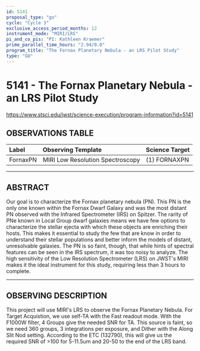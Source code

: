 ```yaml
---
id: 5141
proposal_type: "go"
cycle: "Cycle 3"
exclusive_access_period_months: 12
instrument_mode: "MIRI/LRS"
pi_and_co_pis: "PI: Kathleen Kraemer"
prime_parallel_time_hours: "2.94/0.0"
program_title: "The Fornax Planetary Nebula - an LRS Pilot Study"
type: "GO"
---
```

# 5141 - The Fornax Planetary Nebula - an LRS Pilot Study
https://www.stsci.edu/jwst/science-execution/program-information?id=5141
## OBSERVATIONS TABLE
| Label      | Observing Template            | Science Target   |
| :--------- | :---------------------------- | :--------------- |
| FornaxPN   | MIRI Low Resolution Spectroscopy | (1) FORNAXPN     |

---

## ABSTRACT

Our goal is to characterize the Fornax planetary nebula (PN). This PN is the only one known within the Fornax Dwarf Galaxy and was the most distant PN observed with the Infrared Spectrometer (IRS) on Spitzer. The rarity of PNe known in Local Group dwarf galaxies means we have few options to characterize the stellar ejecta with which these objects are enriching their hosts. This makes it essential to study the few that are know in order to understand their stellar populations and better inform the models of distant, unresolvable galaxies. The PN is so faint, though, that while hints of spectral features can be seen in the IRS spectrum, it was too noisy to analyze. The high sensitivity of the Low Resolution Spectrometer (LRS) on JWST's MIRI makes it the ideal instrument for this study, requiring less than 3 hours to complete.

---

## OBSERVING DESCRIPTION

This project will use MIRI's LRS to observe the Fornax Planetary Nebula. For Target Acquistion, we use self-TA with the Fast readout mode. With the F1000W filter, 4 Groups give the needed SNR for TA. This source is faint, so we need 360 groups, 3 integrations per exposure, and Dither with the Along Slit Nod setting. According to the ETC (132790), this will give us the required SNR of >100 for 5-11.5um and 20-50 to the end of the LRS band.